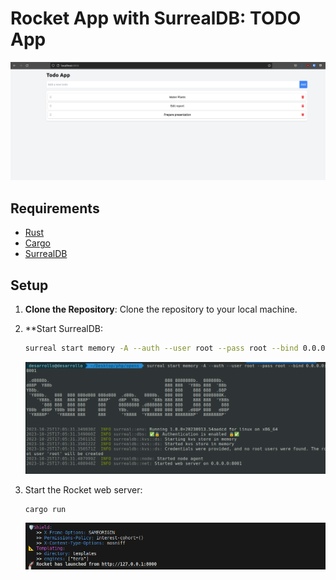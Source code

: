 # Rocket App with SurrealDB: TODO App

![Run Dev](./.github/todo.png)

## Requirements

- [Rust](https://www.rust-lang.org/tools/install)
- [Cargo](https://www.rust-lang.org/tools/install)
- [SurrealDB](https://surrealdb.com/)


## Setup

1. **Clone the Repository**: Clone the repository to your local machine.

2. **Start SurrealDB:

   ```bash
   surreal start memory -A --auth --user root --pass root --bind 0.0.0.0:8001
   ```

   ![SurrealDB](./.github/surreal.png)
3. Start the Rocket web server:


   ```bash
   cargo run
   ```
   ![Rocket](./.github/rocket.png)
